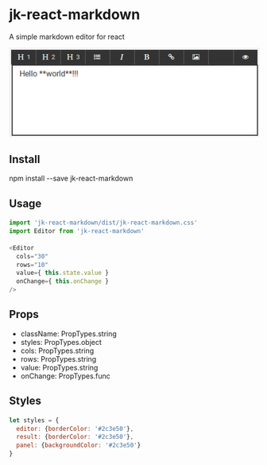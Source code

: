 # jk-react-markdown
A simple markdown editor for react

![jk-react-markdown screenshot](https://raw.githubusercontent.com/justkost/jk-react-markdown/master/screenshot.png)

## Install

npm install --save jk-react-markdown

## Usage

```js
import 'jk-react-markdown/dist/jk-react-markdown.css'
import Editor from 'jk-react-markdown'

<Editor
  cols="30"
  rows="10"
  value={ this.state.value }
  onChange={ this.onChange }
/>
```

## Props

* className: PropTypes.string
* styles: PropTypes.object
* cols: PropTypes.string
* rows: PropTypes.string
* value: PropTypes.string
* onChange: PropTypes.func

## Styles

```js
let styles = {
  editor: {borderColor: '#2c3e50'},
  result: {borderColor: '#2c3e50'},
  panel: {backgroundColor: '#2c3e50'}
}
```
